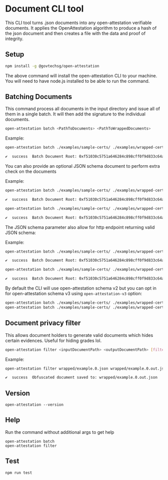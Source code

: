 # Document CLI tool

This CLI tool turns .json documents into any open-attestation verifiable documents. It applies the OpenAttestation algorithm to produce a hash of the json document and then creates a file with the data and proof of integrity.

## Setup

```bash
npm install -g @govtechsg/open-attestation
```

The above command will install the open-attestation CLI to your machine. You will need to have node.js installed to be able to run the command.

## Batching Documents

This command process all documents in the input directory and issue all of them in a single
batch. It will then add the signature to the individual documents.

```bash
open-attestation batch <PathToDocuments> <PathToWrappedDocuments>
```

Example:

```bash
open-attestation batch ./examples/sample-certs/ ./examples/wrapped-certs/

✔  success  Batch Document Root: 0xf51030c5751a646284c898cff0f9d833c64a50d6f307b61f2c96c3c838b13bfc
```

You can also provide an optional JSON schema document to perform extra check on the documents

Example:

```bash
open-attestation batch ./examples/sample-certs/ ./examples/wrapped-certs/ --schema ./examples/schema.json

✔  success  Batch Document Root: 0xf51030c5751a646284c898cff0f9d833c64a50d6f307b61f2c96c3c838b13bfc

open-attestation batch ./examples/sample-certs/ ./examples/wrapped-certs/ -s ./examples/schema.json

✔  success  Batch Document Root: 0xf51030c5751a646284c898cff0f9d833c64a50d6f307b61f2c96c3c838b13bfc
```

The JSON schema parameter also allow for http endpoint returning valid JSON schema:

Example:

```bash
open-attestation batch ./examples/sample-certs/ ./examples/wrapped-certs/ --schema https://gist.githubusercontent.com/Nebulis/dd8198ab76443489e14121dad225d351/raw/693b50a1694942fb3cc6a8dcf5187cc7c75adb58/schema.json

✔  success  Batch Document Root: 0xf51030c5751a646284c898cff0f9d833c64a50d6f307b61f2c96c3c838b13bfc

open-attestation batch ./examples/sample-certs/ ./examples/wrapped-certs/ -s https://gist.githubusercontent.com/Nebulis/dd8198ab76443489e14121dad225d351/raw/693b50a1694942fb3cc6a8dcf5187cc7c75adb58/schema.json

✔  success  Batch Document Root: 0xf51030c5751a646284c898cff0f9d833c64a50d6f307b61f2c96c3c838b13bfc
```

By default the CLI will use open-attestation schema v2 but you can opt in for open-attestation schema v3 using `open-attestation-v3` option:

```bash
open-attestation batch ./examples/sample-certs/ ./examples/wrapped-certs/ --open-attestation-v3
open-attestation batch ./examples/sample-certs/ ./examples/wrapped-certs/ --oav3
```

## Document privacy filter

This allows document holders to generate valid documents which hides certain evidences. Useful for hiding grades lol.

```bash
open-attestation filter <inputDocumentPath> <outputDocumentPath> [filters...]
```

Example:

```bash
open-attestation filter wrapped/example.0.json wrapped/example.0.out.json transcript.0.grade transcript.1.grade

✔  success  Obfuscated document saved to: wrapped/example.0.out.json
```

## Version

```
open-attestation --version
```


## Help

Run the command without additional args to get help
```
open-attestation batch
open-attestation filter
```

## Test

```
npm run test
```
